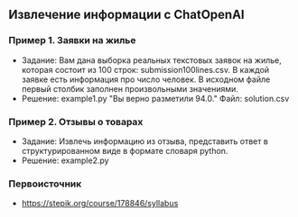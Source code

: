 ## Извлечение информации с ChatOpenAI

### Пример 1. Заявки на жилье
* Задание: Вам дана выборка реальных текстовых заявок на жилье, которая состоит из 100 строк: submission100lines.csv. В каждой заявке есть информация про число человек. В исходном файле первый столбик заполнен произвольными значениями.
* Решение: example1.py "Вы верно разметили 94.0." Файл: solution.csv
### Пример 2. Отзывы о товарах
* Задание: Извлечь информацию из отзыва, представить ответ в структурированном виде в формате словаря python.
* Решение: example2.py

### Первоисточник
* https://stepik.org/course/178846/syllabus